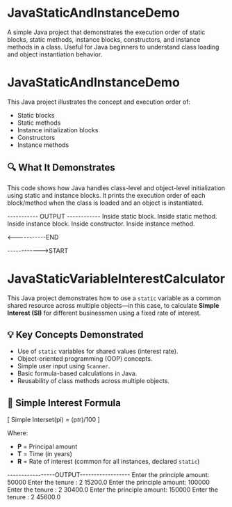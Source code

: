# JavaStaticAndInstanceDemo
A simple Java project that demonstrates the execution order of static blocks, static methods, instance blocks, constructors, and instance methods in a class. Useful for Java beginners to understand class loading and object instantiation behavior.


# JavaStaticAndInstanceDemo

This Java project illustrates the concept and execution order of:

- Static blocks
- Static methods
- Instance initialization blocks
- Constructors
- Instance methods

## 🔍 What It Demonstrates

This code shows how Java handles class-level and object-level initialization using static and instance blocks. It prints the execution order of each block/method when the class is loaded and an object is instantiated.

----------- OUTPUT ------------
Inside static block.
Inside static method.
Inside instance block.
Inside constructor.
Inside instance method.

<-----------END

------------>START

# JavaStaticVariableInterestCalculator

This Java project demonstrates how to use a `static` variable as a common shared resource across multiple objects—in this case, to calculate **Simple Interest (SI)** for different businessmen using a fixed rate of interest.

## 💡 Key Concepts Demonstrated

- Use of `static` variables for shared values (interest rate).
- Object-oriented programming (OOP) concepts.
- Simple user input using `Scanner`.
- Basic formula-based calculations in Java.
- Reusability of class methods across multiple objects.

## 🧮 Simple Interest Formula

\[
Simple Interset(pi) = (p*t*r)/100
\]

Where:  
- **P** = Principal amount  
- **T** = Time (in years)  
- **R** = Rate of interest (common for all instances, declared `static`)

-----------------OUTPUT------------------
Enter the principle amount: 50000
Enter the tenure : 2
15200.0
Enter the principle amount: 100000
Enter the tenure : 2
30400.0
Enter the principle amount: 150000
Enter the tenure : 2
45600.0
